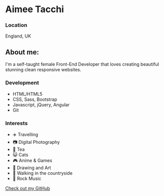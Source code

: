 # Aimee Tacchi

### Location

England, UK

## About me:

I'm a self-taught female Front-End Developer that loves creating beautiful stunning clean responsive websites.

### Development

- HTML/HTML5
- CSS, Sass, Bootstrap
- Javascript, jQuery, Angular
- Git

### Interests

- :airplane: Travelling
- :camera: Digital Photography
- :tea: Tea
- :smiley_cat: Cats
- :video_game: Anime & Games
- :art: Drawing and Art
- :leaves: Walking in the countryside
- :guitar: Rock Music

[Check out my GitHub](https://github.com/darkxangel84)

